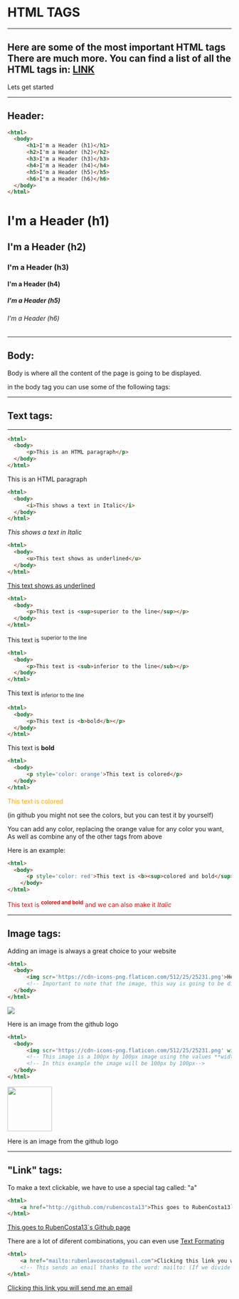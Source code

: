 # HTML TAGS

---
Here are some of the most important HTML tags
There are much more. You can find a list of all the HTML tags in: [LINK](https://way2tutorial.com/html/tag/index.php)
---

Lets get started

---
Header:
---

```html
<html>
  <body>
      <h1>I'm a Header (h1)</h1>
      <h2>I'm a Header (h2)</h2>
      <h3>I'm a Header (h3)</h3>
      <h4>I'm a Header (h4)</h4>
      <h5>I'm a Header (h5)</h5>
      <h6>I'm a Header (h6)</h6>
  </body>
</html>
```
<h1>I'm a Header (h1)</h1>
<h2>I'm a Header (h2)</h2>
<h3>I'm a Header (h3)</h3>
<h4>I'm a Header (h4)</h4>
<h5>I'm a Header (h5)</h5>
<h6>I'm a Header (h6)</h6>



---
Body: 
---
Body is where all the content of the page is going to be displayed. 

in the body tag you can use some of the following tags:


---
## Text tags:
---

```html
<html>
  <body>
      <p>This is an HTML paragraph</p>
  </body>
</html>
```

<p>This is an HTML paragraph</p>

```html
<html>
  <body>
      <i>This shows a text in Italic</i>
  </body>
</html>
```

<i>This shows a text in Italic</i>

```html
<html>
  <body>
      <u>This text shows as underlined</u>
  </body>
</html>
```
<u>This text shows as underlined</u>

```html
<html>
  <body>
      <p>This text is <sup>superior to the line</sup></p>
  </body>
</html>
```
<p>This text is <sup>superior to the line</sup></p>

```html
<html>
  <body>
      <p>This text is <sub>inferior to the line</sub></p>
  </body>
</html>
```
<p>This text is <sub>inferior to the line</sub></p>

```html
<html>
  <body>
      <p>This text is <b>bold</b></p>
  </body>
</html>
```
<p>This text is <b>bold</b></p>


```html
<html>
  <body>
      <p style='color: orange'>This text is colored</p>
  </body>
</html>
```
<p style='color: orange'>This text is colored</p> (in github you might not see the colors, but you can test it by yourself)

You can add any color, replacing the orange value for any color you want, As well as combine any of the other tags from above

Here is an example: 
```html
<html>
  <body>
      <p style='color: red'>This text is <b><sup>colored and bold</sup></b> and we can also make it <i>Italic</i></p>
    </body>
</html>
```

<p style='color: red'>This text is <b><sup>colored and bold</sup></b> and we can also make it <i>Italic</i></p>


---
Image tags:
---

Adding an image is always a great choice to your website

```html
<html>
  <body>
      <img scr='https://cdn-icons-png.flaticon.com/512/25/25231.png'>Here is an image from the github logo</img>
      <!-- Important to note that the image, this way is going to be displayed as the original size-->
  </body>
</html>
```
<img src="https://cdn-icons-png.flaticon.com/512/25/25231.png" />

Here is an image from the github logo

```html
<html>
  <body>
      <img scr='https://cdn-icons-png.flaticon.com/512/25/25231.png' width='100px' height='100px'>Here is an image from the github logo</img>
      <!-- This image is a 100px by 100px image using the values **width** and **height** you can set a dimension to the image-->
      <!-- In this example the image will be 100px by 100px-->
  </body>
</html>
```
<img src="https://cdn-icons-png.flaticon.com/512/25/25231.png" width="100" height="100" />

Here is an image from the github logo

---
"Link" tags:
---
To make a text clickable, we have to use a special tag called: "a"

```html
<html>
    <a href="http://github.com/rubencosta13">This goes to RubenCosta13`s Github page</a>
</html>
```
<a href="http://github.com/rubencosta13">This goes to RubenCosta13`s Github page</a>

There are a lot of diferent combinations, you can even use [Text Formating](#text-tags)


```html
<html>
    <a href="mailto:rubenlavoscosta@gmail.com">Clicking this link you will send me an email</a>
    <!-- This sends an email thanks to the word: mailto: (If we divide the word mailto into two words we will get Mail to which is the function of this word) -->
</html>
```

<a href="mailto:rubenlavoscosta@gmail.com">Clicking this link you will send me an email</a>
